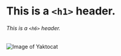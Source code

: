 # This is a `<h1>` header.
###### This is a `<h6>` header.

![Image of Yaktocat](https://octodex.github.com/images/yaktocat.png)
